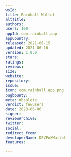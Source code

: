 ```yaml
---
wsId: 
title: Rainball Wallet
altTitle: 
authors: 
users: 100
appId: com.rainball.app
appCountry: 
released: 2021-06-15
updated: 2021-06-16
version: 1.0.0
stars: 
ratings: 
reviews: 
size: 
website: 
repository: 
issue: 
icon: com.rainball.app.png
bugbounty: 
meta: obsolete
verdict: fewusers
date: 2023-06-06
signer: 
reviewArchive: 
twitter: 
social: 
redirect_from: 
developerName: DEVFoXWallet
features: 

---
```


